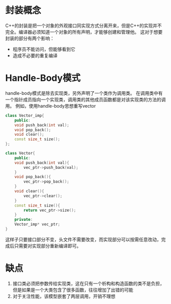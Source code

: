 # 封装概念
C++的封装是把一个对象的外观接口同实现方式分离开来，但是C++的实现并不完全。编译器必须知道一个对象的所有声明，才能够创建和管理他。
这对于想要封装的部分有两个影响：
+ 程序员不能访问，但能够看到它
+ 造成不必要的重复编译

# Handle-Body模式
handle-body模式是除去实现类，另外声明了一个类作为调用类。
在调用类中有一个指针成员指向一个实现类，调用类的其他成员函数都是对该实现类的方法的调用。
例如，使用handle-body思想重写vector
```C++
class Vector_imp{
    public:
    void push_back(int val);
    void pop_back();
    void clear();
    const size_t size();
};

class Vector{
    public:
    void push_back(int val){
        vec_ptr->push_back(val);
    }
    void pop_back(){
        vec_ptr->pop_back();
    }
    void clear(){
        vec_ptr->clear();
    }
    const size_t size(){
        return vec_ptr->size();
    }
    private:
    Vector_imp* vec_ptr;
}
```
这样子只要接口部分不变，头文件不需要改变，而实现部分可以按需任意改动，完成后只需要对实现部分重新编译即可。

# 缺点
1. 接口类必须把参数传给实现类，这在只有一个析构和构造函数的类不是负担，但是如果是一个大类包含了很多函数，往往增加了出错的可能
2. 对于关注性能，该模型嵌套了两层调用，开销不理想
